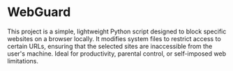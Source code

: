 # WebGuard
This project is a simple, lightweight Python script designed to block specific websites on a browser locally. It modifies system files to restrict access to certain URLs, ensuring that the selected sites are inaccessible from the user's machine. Ideal for productivity, parental control, or self-imposed web limitations.
